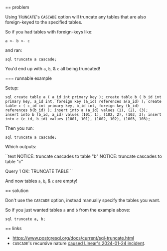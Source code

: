 == problem

Using `TRUNCATE`'s `CASCADE` option will truncate any tables that are also foreign-keyed to the specified tables.

So if you had tables with foreign-keys like:

``
a <- b <- c
``

and ran:

``sql
truncate a cascade;
``

You'd end up with `a`, `b`, & `c` all being truncated!

=== runnable example

Setup:

``sql
create table a (
  a_id int primary key
);
create table b (
  b_id int primary key,
  a_id int,
  foreign key (a_id) references a(a_id)
);
create table c (
  c_id int primary key,
  b_id int,
  foreign key (b_id) references b(b_id)
);
insert into a (a_id) values (1), (2), (3);
insert into b (b_id, a_id) values (101, 1), (102, 2), (103, 3);
insert into c (c_id, b_id) values (1001, 101), (1002, 102), (1003, 103);
``

Then you run:

``sql
truncate a cascade;
``

Which outputs:

``text
NOTICE:  truncate cascades to table "b"
NOTICE:  truncate cascades to table "c"

Query 1 OK: TRUNCATE TABLE
``

And now tables `a`, `b`, & `c` are empty!

== solution

Don't use the `CASCADE` option, instead manually specify the tables you want.

So if you just wanted tables `a` and `b` from the example above:

``sql
truncate a, b;
``

== links

 * https://www.postgresql.org/docs/current/sql-truncate.html
 * `CASCADE`'s recursive nature [caused Linear's 2024-01-24 incident](https://linear.app/blog/linear-incident-on-jan-24th-2024).

